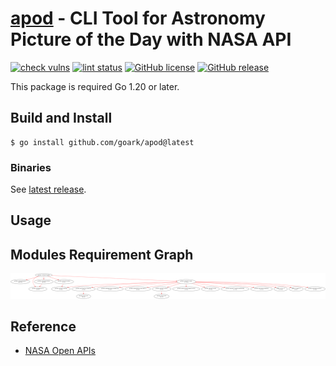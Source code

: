 # [apod] - CLI Tool for Astronomy Picture of the Day with NASA API

[![check vulns](https://github.com/goark/apod/workflows/vulns/badge.svg)](https://github.com/goark/apod/actions)
[![lint status](https://github.com/goark/apod/workflows/lint/badge.svg)](https://github.com/goark/apod/actions)
[![GitHub license](http://img.shields.io/badge/license-MIT-blue.svg)](https://raw.githubusercontent.com/goark/apod/master/LICENSE)
[![GitHub release](https://img.shields.io/github/release/goark/apod.svg)](https://github.com/goark/apod/releases/latest)

This package is required Go 1.20 or later.

## Build and Install

```
$ go install github.com/goark/apod@latest
```

### Binaries

See [latest release](https://github.com/goark/apod/releases/latest).

## Usage

## Modules Requirement Graph

[![dependency.png](./dependency.png)](./dependency.png)

## Reference

- [NASA Open APIs](https://api.nasa.gov/)

[apod]: https://github.com/goark/apod "goark/apod: CLI Tool for Astronomy Picture of the Day with NASA API"
